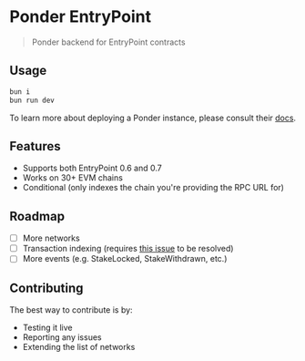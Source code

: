 # Ponder EntryPoint

> Ponder backend for EntryPoint contracts

## Usage

```sh
bun i
bun run dev
```

To learn more about deploying a Ponder instance, please consult their [docs](https://ponder.sh/docs).

## Features

- Supports both EntryPoint 0.6 and 0.7
- Works on 30+ EVM chains
- Conditional (only indexes the chain you're providing the RPC URL for)

## Roadmap

- [ ] More networks
- [ ] Transaction indexing (requires [this issue](https://github.com/ponder-sh/ponder/issues/113) to be resolved)
- [ ] More events (e.g. StakeLocked, StakeWithdrawn, etc.)

## Contributing

The best way to contribute is by:

- Testing it live
- Reporting any issues
- Extending the list of networks
